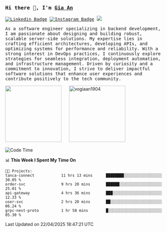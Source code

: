 ### <samp>Hi there 👋, I'm <a href="https://www.linkedin.com/in/vogiaan1904/" target="_blank">Gia An</a></samp>

<samp> [![Linkedin Badge](https://img.shields.io/badge/-LinkedIn-0e76a8?style=flat-square&logo=Linkedin&logoColor=white)](https://linkedin.com/in/vogiaan1904)
[![Instagram Badge](https://img.shields.io/badge/-Instagram-e4405f?style=flat-square&logo=Instagram&logoColor=white)](https://instagram.com/_.ja.ann_/) ![](https://komarev.com/ghpvc/?username=vogiaan1904&style=flat-square&base=0)</samp> 

<samp>As a software engineer specializing in backend development, I am passionate about designing and building robust, scalable server-side solutions. My expertise lies in crafting efficient architectures, developing APIs, and optimizing systems for performance and reliability. With a strong interest in DevOps practices, I continuously explore strategies for seamless integration, deployment automation, and infrastructure management. Driven by curiosity and a commitment to innovation, I strive to deliver impactful software solutions that enhance user experiences and contribute positively to the tech community.</samp>



<div>
  <img height="180em" src="https://github-readme-stats.vercel.app/api/top-langs/?username=vogiaan1904&show_icons=true&hide_border=true&layout=compact&langs_count=10&theme=transparent&include_orgs=true"/>
  &nbsp;&nbsp;&nbsp;&nbsp;
  <img height="180em" src="https://github-readme-stats.vercel.app/api?username=vogiaan1904&show_icons=true&hide_border=true&&count_private=true&include_all_commits=true&theme=transparent&locale=en" alt="vogiaan1904" />
</div>






<!--START_SECTION:waka-->
![Code Time](http://img.shields.io/badge/Code%20Time-776%20hrs%2038%20mins-blue)

📊 **This Week I Spent My Time On** 

```text
🐱‍💻 Projects: 
tanca-connect            11 hrs 13 mins      ████████░░░░░░░░░░░░░░░░░   30.05 % 
order-svc                9 hrs 20 mins       ██████░░░░░░░░░░░░░░░░░░░   25.01 % 
api-gateway              4 hrs 36 mins       ███░░░░░░░░░░░░░░░░░░░░░░   12.33 % 
user-svc                 2 hrs 20 mins       ██░░░░░░░░░░░░░░░░░░░░░░░   06.24 % 
grpc-nest-proto          1 hr 58 mins        █░░░░░░░░░░░░░░░░░░░░░░░░   05.30 % 
```


 Last Updated on 22/04/2025 18:47:21 UTC
<!--END_SECTION:waka-->
